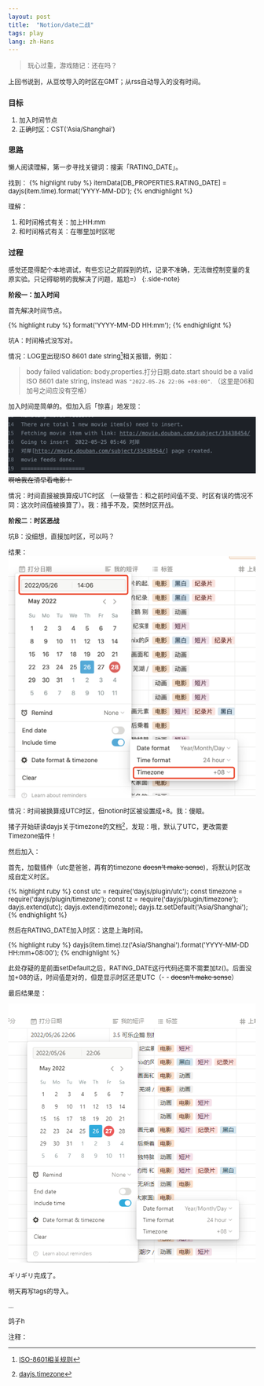 ```yaml
---
layout: post
title:  "Notion/date二战"
tags: play
lang: zh-Hans
---
```

><font size=2>玩心过重，游戏随记：还在吗？

上回书说到，从豆坟导入的时区在GMT；从rss自动导入的没有时间。

### 目标

1. 加入时间节点
2. 正确时区：CST('Asia/Shanghai')


### 思路

懒人阅读理解，第一步寻找关键词：搜索「RATING_DATE」。

找到：
{% highlight ruby %}
  itemData[DB_PROPERTIES.RATING_DATE] = dayjs(item.time).format('YYYY-MM-DD');
{% endhighlight %}

理解：
1. 和时间格式有关：加上HH:mm
2. 和时间格式有关：在哪里加时区呢

### 过程
感觉还是得配个本地调试，有些忘记之前踩到的坑，记录不准确，无法做控制变量的复原实验。只记得聪明的我解决了问题，尴尬=）
{:.side-note}

**阶段一：加入时间**

首先解决时间节点。

{% highlight ruby %}
  format('YYYY-MM-DD HH:mm');
{% endhighlight %}

坑A：时间格式没写对。

情况：LOG里出现ISO 8601 date string[^1]相关报错，例如：
> body failed validation: body.properties.打分日期.date.start should be a valid ISO 8601 date string, instead was `"2022-05-26 22:06 +08:00"`. （这里是06和加号之间应没有空格）

加入时间是简单的。但加入后「惊喜」地发现：

![screenshot](/assets/images/posts/220528/01.png)
~~啊哈我在清早看电影！~~

情况：时间直接被换算成UTC时区 （一级警告：和之前时间值不变、时区有误的情况不同：这次时间值被换算了）。我：措手不及，突然时区开战。


**阶段二：时区恶战**

坑B：没细想，直接加时区，可以吗？

结果：
![screenshot](/assets/images/posts/220528/02.png)

情况：时间被换算成UTC时区，但notion时区被设置成+8。我：傻眼。

猪子开始研读dayjs关于timezone的文档[^2]，发现：哦，默认了UTC，更改需要Timezone插件！


然后加入：

首先，加载插件（utc是爸爸，再有的timezone ~~doesn't make sense~~)，将默认时区改成自定义时区。

{% highlight ruby %}
 const utc = require('dayjs/plugin/utc');
 const timezone = require('dayjs/plugin/timezone');
 const tz = require('dayjs/plugin/timezone');
 dayjs.extend(utc);
 dayjs.extend(timezone);
 dayjs.tz.setDefault('Asia/Shanghai');
{% endhighlight %}

然后在RATING_DATE加入时区：这是上海时间。

{% highlight ruby %}
  dayjs(item.time).tz('Asia/Shanghai').format('YYYY-MM-DD HH:mm+08:00');
{% endhighlight %}


此处存疑的是前面setDefault之后，RATING_DATE这行代码还需不需要加tz()。后面没加+08的话，时间值是对的，但是显示时区还是UTC（- - ~~doesn't make sense~~）

最后结果是：

![screenshot](/assets/images/posts/220528/03.png)

ギリギリ完成了。

明天再写tags的导入。

...

鸽子h


注释：

[^1]:[ISO-8601相关规则](https://www.ionos.com/digitalguide/websites/web-development/iso-8601/)
[^2]:[dayjs.timezone](https://day.js.org/docs/zh-CN/timezone/timezone)
